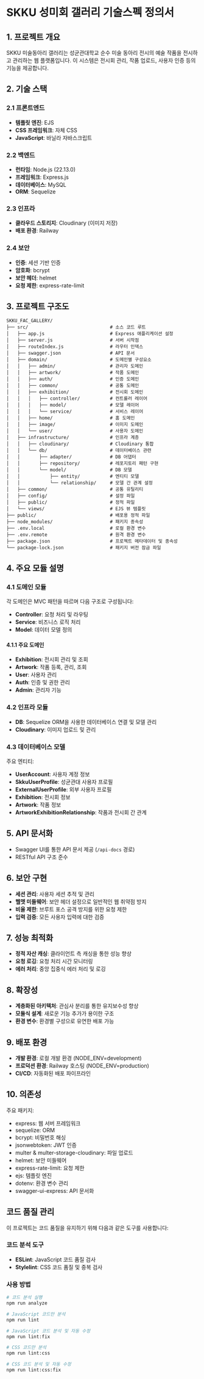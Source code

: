# SKKU 성미회 갤러리 기술스펙 정의서

## 1. 프로젝트 개요

SKKU 미술동아리 갤러리는 성균관대학교 순수 미술 동아리 전시의 예술 작품을 전시하고 관리하는 웹 플랫폼입니다. 이 시스템은 전시회 관리, 작품 업로드, 사용자 인증 등의 기능을 제공합니다.

## 2. 기술 스택

### 2.1 프론트엔드
- **템플릿 엔진**: EJS
- **CSS 프레임워크**: 자체 CSS
- **JavaScript**: 바닐라 자바스크립트

### 2.2 백엔드
- **런타임**: Node.js (22.13.0)
- **프레임워크**: Express.js
- **데이터베이스**: MySQL
- **ORM**: Sequelize

### 2.3 인프라
- **클라우드 스토리지**: Cloudinary (이미지 저장)
- **배포 환경**: Railway

### 2.4 보안
- **인증**: 세션 기반 인증
- **암호화**: bcrypt
- **보안 헤더**: helmet
- **요청 제한**: express-rate-limit

## 3. 프로젝트 구조도

```
SKKU_FAC_GALLERY/
├── src/                              # 소스 코드 루트
│   ├── app.js                        # Express 애플리케이션 설정
│   ├── server.js                     # 서버 시작점
│   ├── routeIndex.js                 # 라우터 인덱스
│   ├── swagger.json                  # API 문서
│   ├── domain/                       # 도메인별 구성요소
│   │   ├── admin/                    # 관리자 도메인
│   │   ├── artwork/                  # 작품 도메인
│   │   ├── auth/                     # 인증 도메인
│   │   ├── common/                   # 공통 도메인
│   │   ├── exhibition/               # 전시회 도메인
│   │   │   ├── controller/           # 컨트롤러 레이어
│   │   │   ├── model/                # 모델 레이어
│   │   │   └── service/              # 서비스 레이어
│   │   ├── home/                     # 홈 도메인
│   │   ├── image/                    # 이미지 도메인
│   │   └── user/                     # 사용자 도메인
│   ├── infrastructure/               # 인프라 계층
│   │   ├── cloudinary/               # Cloudinary 통합
│   │   └── db/                       # 데이터베이스 관련
│   │       ├── adapter/              # DB 어댑터
│   │       ├── repository/           # 레포지토리 패턴 구현
│   │       └── model/                # DB 모델
│   │           ├── entity/           # 엔티티 모델
│   │           └── relationship/     # 모델 간 관계 설정
│   ├── common/                       # 공통 유틸리티
│   ├── config/                       # 설정 파일
│   ├── public/                       # 정적 파일
│   └── views/                        # EJS 뷰 템플릿
├── public/                           # 배포용 정적 파일
├── node_modules/                     # 패키지 종속성
├── .env.local                        # 로컬 환경 변수
├── .env.remote                       # 원격 환경 변수
├── package.json                      # 프로젝트 메타데이터 및 종속성
└── package-lock.json                 # 패키지 버전 잠금 파일
```

## 4. 주요 모듈 설명

### 4.1 도메인 모듈

각 도메인은 MVC 패턴을 따르며 다음 구조로 구성됩니다:
- **Controller**: 요청 처리 및 라우팅
- **Service**: 비즈니스 로직 처리
- **Model**: 데이터 모델 정의

#### 4.1.1 주요 도메인

- **Exhibition**: 전시회 관리 및 조회
- **Artwork**: 작품 등록, 관리, 조회
- **User**: 사용자 관리
- **Auth**: 인증 및 권한 관리
- **Admin**: 관리자 기능

### 4.2 인프라 모듈

- **DB**: Sequelize ORM을 사용한 데이터베이스 연결 및 모델 관리
- **Cloudinary**: 이미지 업로드 및 관리

### 4.3 데이터베이스 모델

주요 엔티티:
- **UserAccount**: 사용자 계정 정보
- **SkkuUserProfile**: 성균관대 사용자 프로필
- **ExternalUserProfile**: 외부 사용자 프로필
- **Exhibition**: 전시회 정보
- **Artwork**: 작품 정보
- **ArtworkExhibitionRelationship**: 작품과 전시회 간 관계

## 5. API 문서화

- Swagger UI를 통한 API 문서 제공 (`/api-docs` 경로)
- RESTful API 구조 준수

## 6. 보안 구현

- **세션 관리**: 사용자 세션 추적 및 관리
- **헬멧 미들웨어**: 보안 헤더 설정으로 일반적인 웹 취약점 방지
- **비율 제한**: 브루트 포스 공격 방지를 위한 요청 제한
- **입력 검증**: 모든 사용자 입력에 대한 검증

## 7. 성능 최적화

- **정적 자산 캐싱**: 클라이언트 측 캐싱을 통한 성능 향상
- **요청 로깅**: 요청 처리 시간 모니터링
- **에러 처리**: 중앙 집중식 에러 처리 및 로깅

## 8. 확장성

- **계층화된 아키텍처**: 관심사 분리를 통한 유지보수성 향상
- **모듈식 설계**: 새로운 기능 추가가 용이한 구조
- **환경 변수**: 환경별 구성으로 유연한 배포 가능

## 9. 배포 환경

- **개발 환경**: 로컬 개발 환경 (NODE_ENV=development)
- **프로덕션 환경**: Railway 호스팅 (NODE_ENV=production)
- **CI/CD**: 자동화된 배포 파이프라인

## 10. 의존성

주요 패키지:
- express: 웹 서버 프레임워크
- sequelize: ORM
- bcrypt: 비밀번호 해싱
- jsonwebtoken: JWT 인증
- multer & multer-storage-cloudinary: 파일 업로드
- helmet: 보안 미들웨어
- express-rate-limit: 요청 제한
- ejs: 템플릿 엔진
- dotenv: 환경 변수 관리
- swagger-ui-express: API 문서화

## 코드 품질 관리

이 프로젝트는 코드 품질을 유지하기 위해 다음과 같은 도구를 사용합니다:

### 코드 분석 도구

- **ESLint**: JavaScript 코드 품질 검사
- **Stylelint**: CSS 코드 품질 및 중복 검사

### 사용 방법

```bash
# 코드 분석 실행
npm run analyze

# JavaScript 코드만 분석
npm run lint

# JavaScript 코드 분석 및 자동 수정
npm run lint:fix

# CSS 코드만 분석
npm run lint:css

# CSS 코드 분석 및 자동 수정
npm run lint:css:fix
```
